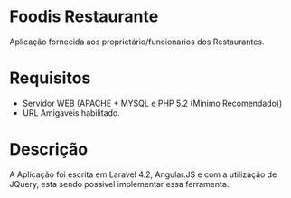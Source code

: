 Foodis Restaurante
=============
Aplicação fornecida aos proprietário/funcionarios dos Restaurantes.

Requisitos
=============
* Servidor WEB (APACHE + MYSQL e PHP 5.2 (Minimo Recomendado))
* URL Amigaveis habilitado.

Descrição
============
A Aplicação foi escrita em Laravel 4.2, Angular.JS e com a utilização de JQuery, esta sendo possivel implementar essa ferramenta.
